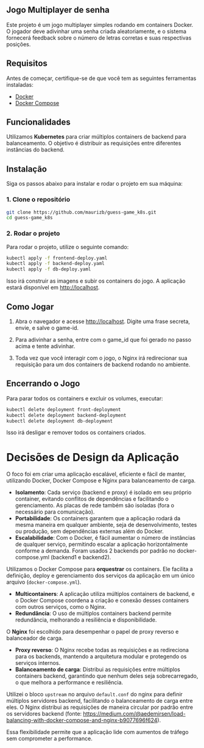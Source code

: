 
## Jogo Multiplayer de senha

Este projeto é um jogo multiplayer simples rodando em containers Docker. O jogador deve adivinhar uma senha criada aleatoriamente, e o sistema fornecerá feedback sobre o número de letras corretas e suas respectivas posições.

## Requisitos

Antes de começar, certifique-se de que você tem as seguintes ferramentas instaladas:

- [Docker](https://docs.docker.com/get-docker/)
- [Docker Compose](https://docs.docker.com/compose/install/)

## Funcionalidades

Utilizamos **Kubernetes** para criar múltiplos containers de backend para balanceamento. O objetivo é distribuir as requisições entre diferentes instâncias do backend.

## Instalação

Siga os passos abaixo para instalar e rodar o projeto em sua máquina:

### 1. Clone o repositório

```bash
git clone https://github.com/maurizb/guess-game_k8s.git
cd guess-game_k8s
```

### 2. Rodar o projeto

Para rodar o projeto, utilize o seguinte comando:

```bash
kubectl apply -f frontend-deploy.yaml
kubectl apply -f backend-deploy.yaml
kubectl apply -f db-deploy.yaml
```

Isso irá construir as imagens e subir os containers do jogo. A aplicação estará disponível em [http://localhost](http://localhost).


## Como Jogar

1. Abra o navegador e acesse [http://localhost](http://localhost). Digite uma frase secreta, envie, e salve o game-id.

2. Para adivinhar a senha, entre com o game_id que foi gerado no passo acima e tente adivinhar.
3. Toda vez que você interagir com o jogo, o Nginx irá redirecionar sua requisição para um dos containers de backend rodando no ambiente.
   
## Encerrando o Jogo

Para parar todos os containers e excluir os volumes, executar:

```bash
kubectl delete deployment front-deployment
kubectl delete deployment backend-deployment
kubectl delete deployment db-deployment
```

Isso irá desligar e remover todos os containers criados.


# Decisões de Design da Aplicação

O foco foi em criar uma aplicação escalável, eficiente e fácil de manter, utilizando Docker, Docker Compose e Nginx para balanceamento de carga.

- **Isolamento**: Cada serviço (backend e proxy) é isolado em seu próprio container, evitando conflitos de dependências e facilitando o gerenciamento. As placas de rede também são isoladas (fora o necessário para comunicação).
- **Portabilidade**: Os containers garantem que a aplicação rodará da mesma maneira em qualquer ambiente, seja de desenvolvimento, testes ou produção, sem dependências externas além do Docker.
- **Escalabilidade**: Com o Docker, é fácil aumentar o número de instâncias de qualquer serviço, permitindo escalar a aplicação horizontalmente conforme a demanda. Foram usados 2 backends por padrão no docker-compose.yml (backend1 e backend2).

Utilizamos o Docker Compose para **orquestrar** os containers. Ele facilita a definição, deploy e gerenciamento dos serviços da aplicação em um único arquivo (`docker-compose.yml`).

- **Multicontainers**: A aplicação utiliza múltiplos containers de backend, e o Docker Compose coordena a criação e conexão desses containers com outros serviços, como o Nginx.
- **Redundância**: O uso de múltiplos containers backend permite redundância, melhorando a resiliência e disponibilidade.

O **Nginx** foi escolhido para desempenhar o papel de proxy reverso e balanceador de carga.

- **Proxy reverso**: O Nginx recebe todas as requisições e as redireciona para os backends, mantendo a arquitetura modular e protegendo os serviços internos.
- **Balanceamento de carga**: Distribui as requisições entre múltiplos containers backend, garantindo que nenhum deles seja sobrecarregado, o que melhora a performance e resiliência.

Utilizei o bloco `upstream` no arquivo `default.conf` do nginx para definir múltiplos servidores backend, facilitando o balanceamento de carga entre eles. O Nginx distribui as requisições de maneira circular por padrão entre os servidores backend (fonte: https://medium.com/@aedemirsen/load-balancing-with-docker-compose-and-nginx-b9077696f624).

Essa flexibilidade permite que a aplicação lide com aumentos de tráfego sem comprometer a performance.